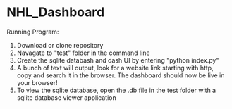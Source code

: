 # NHL_Dashboard

Running Program:
1) Download or clone repository
2) Navagate to "test" folder in the command line
3) Create the sqlite databash and dash UI by entering "python index.py"
4) A bunch of text will output, look for a website link starting with http, copy and search it in the browser. The dashboard should now be live in your browser!
5) To view the sqlite database, open the .db file in the test folder with a sqlite database viewer application

